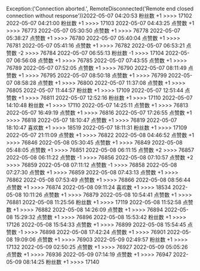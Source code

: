 Exception:('Connection aborted.', RemoteDisconnected('Remote end closed connection without response'))2022-05-07  04:20:53   粉丝数 +1 >>>> 17102
2022-05-07  04:21:00   粉丝数 +1 >>>> 17103
2022-05-07  04:43:25   点赞数 +1 >>>> 76773
2022-05-07  05:30:50   点赞数 +1 >>>> 76778
2022-05-07  05:38:27   点赞数 +1 >>>> 76780
2022-05-07  05:40:04   点赞数 +1 >>>> 76781
2022-05-07  05:41:16   点赞数 +1 >>>> 76782
2022-05-07  06:53:21   点赞数 -2 >>>> 76784
2022-05-07  06:55:13   粉丝数 -1 >>>> 17104
2022-05-07  06:56:08   点赞数 +1 >>>> 76785
2022-05-07  07:43:55   点赞数 +1 >>>> 76789
2022-05-07  07:52:05   点赞数 +1 >>>> 76790
2022-05-07  08:11:49   点赞数 +1 >>>> 76795
2022-05-07  08:50:18   点赞数 +1 >>>> 76799
2022-05-07  08:58:28   点赞数 +1 >>>> 76800
2022-05-07  11:37:08   点赞数 +1 >>>> 76805
2022-05-07  11:44:57   粉丝数 +1 >>>> 17109
2022-05-07  12:51:44   点赞数 +1 >>>> 76811
2022-05-07  12:52:16   粉丝数 +1 >>>> 17110
2022-05-07  14:10:48   粉丝数 +1 >>>> 17110
2022-05-07  14:25:11   点赞数 +1 >>>> 76813
2022-05-07  16:49:19   点赞数 +1 >>>> 76816
2022-05-07  17:26:55   点赞数 +1 >>>> 76818
2022-05-07  18:10:47   点赞数 +1 >>>> 76819
2022-05-07  18:10:47   喜欢数 +1 >>>> 18519
2022-05-07  18:11:31   粉丝数 +1 >>>> 17109
2022-05-07  21:11:09   点赞数 +1 >>>> 76822
2022-05-08  04:46:52   点赞数 +1 >>>> 76846
2022-05-08  05:30:45   点赞数 +1 >>>> 76849
2022-05-08  05:48:05   点赞数 +1 >>>> 76851
2022-05-08  06:11:15   点赞数 +2 >>>> 76857
2022-05-08  06:11:22   点赞数 -1 >>>> 76856
2022-05-08  07:10:57   点赞数 +2 >>>> 76859
2022-05-08  07:11:12   点赞数 -1 >>>> 76858
2022-05-08  07:27:30   点赞数 +1 >>>> 76859
2022-05-08  07:43:13   点赞数 +1 >>>> 76862
2022-05-08  07:53:49   点赞数 +1 >>>> 76866
2022-05-08  08:56:44   点赞数 +1 >>>> 76874
2022-05-08  09:11:24   喜欢数 +1 >>>> 18534
2022-05-08  10:11:26   点赞数 +1 >>>> 76879
2022-05-08  10:54:41   点赞数 +1 >>>> 76881
2022-05-08  11:25:56   粉丝数 +1 >>>> 17119
2022-05-08  11:52:58   点赞数 +1 >>>> 76882
2022-05-08  14:26:09   点赞数 +1 >>>> 76894
2022-05-08  15:29:32   点赞数 +1 >>>> 76896
2022-05-08  15:53:42   粉丝数 +1 >>>> 17126
2022-05-08  15:54:33   点赞数 +1 >>>> 76899
2022-05-08  15:54:45   点赞数 -1 >>>> 76898
2022-05-08  17:42:24   点赞数 +1 >>>> 76901
2022-05-08  19:09:06   点赞数 +1 >>>> 76903
2022-05-09  02:49:57   粉丝数 +1 >>>> 17132
2022-05-09  02:50:25   点赞数 +1 >>>> 76927
2022-05-09  05:05:26   点赞数 +1 >>>> 76936
2022-05-09  07:14:19   点赞数 +1 >>>> 76947
2022-05-09  08:14:25   粉丝数 +1 >>>> 17140
